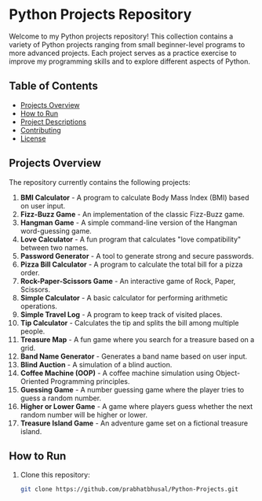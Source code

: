 # Python Projects Repository

Welcome to my Python projects repository! This collection contains a variety of Python projects ranging from small beginner-level programs to more advanced projects. Each project serves as a practice exercise to improve my programming skills and to explore different aspects of Python.

## Table of Contents

- [Projects Overview](#projects-overview)
- [How to Run](#how-to-run)
- [Project Descriptions](#project-descriptions)
- [Contributing](#contributing)
- [License](#license)

## Projects Overview

The repository currently contains the following projects:

1. **BMI Calculator** - A program to calculate Body Mass Index (BMI) based on user input.
2. **Fizz-Buzz Game** - An implementation of the classic Fizz-Buzz game.
3. **Hangman Game** - A simple command-line version of the Hangman word-guessing game.
4. **Love Calculator** - A fun program that calculates "love compatibility" between two names.
5. **Password Generator** - A tool to generate strong and secure passwords.
6. **Pizza Bill Calculator** - A program to calculate the total bill for a pizza order.
7. **Rock-Paper-Scissors Game** - An interactive game of Rock, Paper, Scissors.
8. **Simple Calculator** - A basic calculator for performing arithmetic operations.
9. **Simple Travel Log** - A program to keep track of visited places.
10. **Tip Calculator** - Calculates the tip and splits the bill among multiple people.
11. **Treasure Map** - A fun game where you search for a treasure based on a grid.
12. **Band Name Generator** - Generates a band name based on user input.
13. **Blind Auction** - A simulation of a blind auction.
14. **Coffee Machine (OOP)** - A coffee machine simulation using Object-Oriented Programming principles.
15. **Guessing Game** - A number guessing game where the player tries to guess a random number.
16. **Higher or Lower Game** - A game where players guess whether the next random number will be higher or lower.
17. **Treasure Island Game** - An adventure game set on a fictional treasure island.

## How to Run

1. Clone this repository:
   ```bash
   git clone https://github.com/prabhatbhusal/Python-Projects.git
